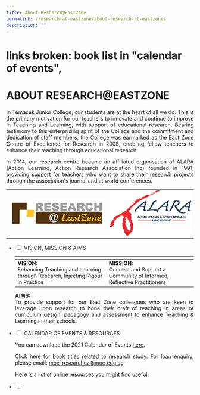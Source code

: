 ```yaml
---
title: About Research@EastZone
permalink: /research-at-eastzone/about-research-at-eastzone/
description: ""
---
```

# links broken: book list in "calendar of events", 
# ABOUT RESEARCH@EASTZONE

<p style="text-align: justify;">In Temasek Junior College, our students are at the heart of all we do. This is the primary motivation for our teachers to innovate and continue to improve in Teaching and Learning, with support of educational research. Bearing testimony to this enterprising spirit of the College and the commitment and dedication of staff members, the College was earmarked as the East Zone Centre of Excellence for Research in 2008, enabling fellow teachers to enhance their teaching through educational research.  </p>

<p style="text-align: justify;">In 2014, our research centre became an affiliated organisation of ALARA (Action Learning, Action Research Association Inc) founded in 1991, providing support for teachers who want to share their research projects through the association's journal and at world conferences.</p>


|   |   |
|:----:|:---:|
| ![](/images/Research@EastZone/Research%20EastZone.jpg)  |  ![](/images/Research@EastZone/ALARA.png) |

<ul class="jekyllcodex_accordion">
  <li>
    <input type="checkbox" id="accordion1">
    <label for="accordion1">VISION, MISSION & AIMS</label>
    <div>
			<table>
<thead>
  <tr>
    <th></th>
    <th></th>
  </tr>
</thead>
<tbody>
  <tr>
		<td><b>VISION:</b><br>Enhancing Teaching and Learning through Research, Injecting Rigour in Practice</td>
    <td><b>MISSION:</b><br>Connect and Support a Community of Informed, Reflective Practitioners</td>
  </tr>
</tbody>
</table>
			<p style="text-align: justify;"><b>AIMS:</b><br>To provide support for our East Zone colleagues who are keen to leverage upon research to hone their craft of teaching in areas of curriculum design, pedagogy and assessment to enhance Teaching & Learning in their schools.</p>
    </div>
	</li> 
  <li>
    <input type="checkbox" id="accordion2">
    <label for="accordion2">CALENDAR OF EVENTS & RESOURCES</label>
    <div>
			<p style="text-align: justify;">You can download the 2021 Calendar of Events <a href="/files/Research@EastZone/ResearchEZ%20calendar%202021.pdf" target="_blank">here</a>.</p>
			<p style="text-align: justify;"><a href="https://www.temasekjc.moe.edu.sg/qql/slot/u550/21/stZone/About%20Research@EastZone/ReEZ%20Book%20List.pdf" target="_blank">Click here</a> for book titles related to research study. For loan enquiry, please email: <a href="mailto:moe_researchez@moe.edu.sg">moe_researchez@moe.edu.sg</a></p>
			<p style="text-align: justify;">Here is a list of online resources you might find useful:</p>
    </div>
	</li> 
	  <li>
    <input type="checkbox" id="accordion3">
    <label for="accordion3"></label>
    <div>
			<p style="text-align: justify;"></p>
    </div>
	</li> 
	</ul>